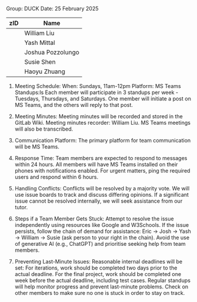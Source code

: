 Group: DUCK
Date: 25 February 2025

| zID      | Name    |
| -------- | ------- |
|          | William Liu |
|          | Yash Mittal |
|          | Joshua Pozzolungo |
|          | Susie Shen |
|          | Haoyu Zhuang |


1. Meeting Schedule:
When: Sundays, 11am-12pm
Platform: MS Teams
Standups:ls
Each member will participate in 3 standups per week -  Tuesdays, Thursdays, and Saturdays.
One member will initiate a post on MS Teams, and the others will reply to that post.

2. Meeting Minutes:
Meeting minutes will be recorded and stored in the GitLab Wiki.
Meeting minutes recorder: William Liu.
MS Teams meetings will also be transcribed.

3. Communication Platform:
The primary platform for team communication will be MS Teams.

4. Response Time:
Team members are expected to respond to messages within 24 hours.
All members will have MS Teams installed on their phones with notifications enabled.
For urgent matters, ping the required users and respond within 6 hours.

5. Handling Conflicts:
Conflicts will be resolved by a majority vote.
We will use issue boards to track and discuss differing opinions.
If a significant issue cannot be resolved internally, we will seek assistance from our tutor.

6. Steps if a Team Member Gets Stuck:
Attempt to resolve the issue independently using resources like Google and W3Schools.
If the issue persists, follow the chain of demand for assistance: Eric → Josh → Yash → William → Susie (ask person to your right in the chain).
Avoid the use of generative AI (e.g., ChatGPT) and prioritise seeking help from team members.

7. Preventing Last-Minute Issues:
Reasonable internal deadlines will be set:
For iterations, work should be completed two days prior to the actual deadline.
For the final project, work should be completed one week before the actual deadline, including test cases.
Regular standups will help monitor progress and prevent last-minute problems.
Check on other members to make sure no one is stuck in order to stay on track.


